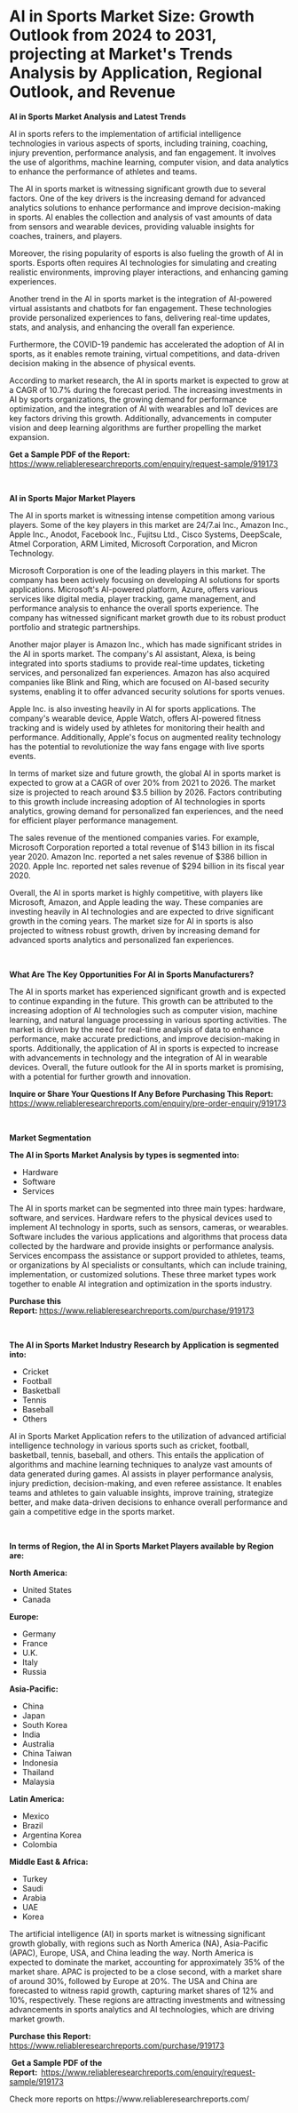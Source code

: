 <p><h1>AI in Sports Market Size: Growth Outlook from 2024 to 2031, projecting at Market's Trends Analysis by Application, Regional Outlook, and Revenue</h1></p><p><strong>AI in Sports Market Analysis and Latest Trends</strong></p>
<p><p>AI in sports refers to the implementation of artificial intelligence technologies in various aspects of sports, including training, coaching, injury prevention, performance analysis, and fan engagement. It involves the use of algorithms, machine learning, computer vision, and data analytics to enhance the performance of athletes and teams.</p><p>The AI in sports market is witnessing significant growth due to several factors. One of the key drivers is the increasing demand for advanced analytics solutions to enhance performance and improve decision-making in sports. AI enables the collection and analysis of vast amounts of data from sensors and wearable devices, providing valuable insights for coaches, trainers, and players.</p><p>Moreover, the rising popularity of esports is also fueling the growth of AI in sports. Esports often requires AI technologies for simulating and creating realistic environments, improving player interactions, and enhancing gaming experiences.</p><p>Another trend in the AI in sports market is the integration of AI-powered virtual assistants and chatbots for fan engagement. These technologies provide personalized experiences to fans, delivering real-time updates, stats, and analysis, and enhancing the overall fan experience.</p><p>Furthermore, the COVID-19 pandemic has accelerated the adoption of AI in sports, as it enables remote training, virtual competitions, and data-driven decision making in the absence of physical events.</p><p>According to market research, the AI in sports market is expected to grow at a CAGR of 10.7% during the forecast period. The increasing investments in AI by sports organizations, the growing demand for performance optimization, and the integration of AI with wearables and IoT devices are key factors driving this growth. Additionally, advancements in computer vision and deep learning algorithms are further propelling the market expansion.</p></p>
<p><strong>Get a Sample PDF of the Report:&nbsp;</strong> <a href="https://www.reliableresearchreports.com/enquiry/request-sample/919173">https://www.reliableresearchreports.com/enquiry/request-sample/919173</a></p>
<p>&nbsp;</p>
<p><strong>AI in Sports Major Market Players</strong></p>
<p><p>The AI in sports market is witnessing intense competition among various players. Some of the key players in this market are 24/7.ai Inc., Amazon Inc., Apple Inc., Anodot, Facebook Inc., Fujitsu Ltd., Cisco Systems, DeepScale, Atmel Corporation, ARM Limited, Microsoft Corporation, and Micron Technology.</p><p>Microsoft Corporation is one of the leading players in this market. The company has been actively focusing on developing AI solutions for sports applications. Microsoft's AI-powered platform, Azure, offers various services like digital media, player tracking, game management, and performance analysis to enhance the overall sports experience. The company has witnessed significant market growth due to its robust product portfolio and strategic partnerships.</p><p>Another major player is Amazon Inc., which has made significant strides in the AI in sports market. The company's AI assistant, Alexa, is being integrated into sports stadiums to provide real-time updates, ticketing services, and personalized fan experiences. Amazon has also acquired companies like Blink and Ring, which are focused on AI-based security systems, enabling it to offer advanced security solutions for sports venues.</p><p>Apple Inc. is also investing heavily in AI for sports applications. The company's wearable device, Apple Watch, offers AI-powered fitness tracking and is widely used by athletes for monitoring their health and performance. Additionally, Apple's focus on augmented reality technology has the potential to revolutionize the way fans engage with live sports events.</p><p>In terms of market size and future growth, the global AI in sports market is expected to grow at a CAGR of over 20% from 2021 to 2026. The market size is projected to reach around $3.5 billion by 2026. Factors contributing to this growth include increasing adoption of AI technologies in sports analytics, growing demand for personalized fan experiences, and the need for efficient player performance management.</p><p>The sales revenue of the mentioned companies varies. For example, Microsoft Corporation reported a total revenue of $143 billion in its fiscal year 2020. Amazon Inc. reported a net sales revenue of $386 billion in 2020. Apple Inc. reported net sales revenue of $294 billion in its fiscal year 2020.</p><p>Overall, the AI in sports market is highly competitive, with players like Microsoft, Amazon, and Apple leading the way. These companies are investing heavily in AI technologies and are expected to drive significant growth in the coming years. The market size for AI in sports is also projected to witness robust growth, driven by increasing demand for advanced sports analytics and personalized fan experiences.</p></p>
<p>&nbsp;</p>
<p><strong>What Are The Key Opportunities For AI in Sports Manufacturers?</strong></p>
<p><p>The AI in sports market has experienced significant growth and is expected to continue expanding in the future. This growth can be attributed to the increasing adoption of AI technologies such as computer vision, machine learning, and natural language processing in various sporting activities. The market is driven by the need for real-time analysis of data to enhance performance, make accurate predictions, and improve decision-making in sports. Additionally, the application of AI in sports is expected to increase with advancements in technology and the integration of AI in wearable devices. Overall, the future outlook for the AI in sports market is promising, with a potential for further growth and innovation.</p></p>
<p><strong>Inquire or Share Your Questions If Any Before Purchasing This Report:</strong> <a href="https://www.reliableresearchreports.com/enquiry/pre-order-enquiry/919173">https://www.reliableresearchreports.com/enquiry/pre-order-enquiry/919173</a></p>
<p>&nbsp;</p>
<p><strong>Market Segmentation</strong></p>
<p><strong>The AI in Sports Market Analysis by types is segmented into:</strong></p>
<p><ul><li>Hardware</li><li>Software</li><li>Services</li></ul></p>
<p><p>The AI in sports market can be segmented into three main types: hardware, software, and services. Hardware refers to the physical devices used to implement AI technology in sports, such as sensors, cameras, or wearables. Software includes the various applications and algorithms that process data collected by the hardware and provide insights or performance analysis. Services encompass the assistance or support provided to athletes, teams, or organizations by AI specialists or consultants, which can include training, implementation, or customized solutions. These three market types work together to enable AI integration and optimization in the sports industry.</p></p>
<p><strong>Purchase this Report:&nbsp;</strong><a href="https://www.reliableresearchreports.com/purchase/919173">https://www.reliableresearchreports.com/purchase/919173</a></p>
<p>&nbsp;</p>
<p><strong>The AI in Sports Market Industry Research by Application is segmented into:</strong></p>
<p><ul><li>Cricket</li><li>Football</li><li>Basketball</li><li>Tennis</li><li>Baseball</li><li>Others</li></ul></p>
<p><p>AI in Sports Market Application refers to the utilization of advanced artificial intelligence technology in various sports such as cricket, football, basketball, tennis, baseball, and others. This entails the application of algorithms and machine learning techniques to analyze vast amounts of data generated during games. AI assists in player performance analysis, injury prediction, decision-making, and even referee assistance. It enables teams and athletes to gain valuable insights, improve training, strategize better, and make data-driven decisions to enhance overall performance and gain a competitive edge in the sports market.</p></p>
<p>&nbsp;</p>
<p><strong>In terms of Region, the AI in Sports Market Players available by Region are:</strong></p>
<p>
    <p> <strong> North America: </strong>
        <ul>
            <li>United States</li>
            <li>Canada</li>
        </ul>
        </p> 
    <p> <strong> Europe: </strong>
        <ul>
            <li>Germany</li>
            <li>France</li>
            <li>U.K.</li>
            <li>Italy</li>
            <li>Russia</li>
        </ul>
        </p> 
    <p> <strong> Asia-Pacific: </strong>
        <ul>
            <li>China</li>
            <li>Japan</li>
            <li>South Korea</li>
            <li>India</li>
            <li>Australia</li>
            <li>China Taiwan</li>
            <li>Indonesia</li>
            <li>Thailand</li>
            <li>Malaysia</li>
        </ul>
        </p> 
    <p> <strong> Latin America: </strong>
        <ul>
            <li>Mexico</li>
            <li>Brazil</li>
            <li>Argentina Korea</li>
            <li>Colombia</li>
        </ul>
        </p> 
    <p> <strong> Middle East & Africa: </strong>
        <ul>
            <li>Turkey</li>
            <li>Saudi</li>
            <li>Arabia</li>
            <li>UAE</li>
            <li>Korea</li>
        </ul>
    </p>
    </p>
<p><p>The artificial intelligence (AI) in sports market is witnessing significant growth globally, with regions such as North America (NA), Asia-Pacific (APAC), Europe, USA, and China leading the way. North America is expected to dominate the market, accounting for approximately 35% of the market share. APAC is projected to be a close second, with a market share of around 30%, followed by Europe at 20%. The USA and China are forecasted to witness rapid growth, capturing market shares of 12% and 10%, respectively. These regions are attracting investments and witnessing advancements in sports analytics and AI technologies, which are driving market growth.</p></p>
<p><strong>Purchase this Report: </strong><a href="https://www.reliableresearchreports.com/purchase/919173">https://www.reliableresearchreports.com/purchase/919173</a></p>
<p>&nbsp;<strong>Get a Sample PDF of the Report:&nbsp;&nbsp;</strong><a href="https://www.reliableresearchreports.com/enquiry/request-sample/919173">https://www.reliableresearchreports.com/enquiry/request-sample/919173</a></p>
<p><strong></strong></p>
<p>Check more reports on https://www.reliableresearchreports.com/</p>